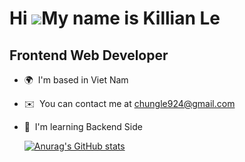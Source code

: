 Hi ![](https://user-images.githubusercontent.com/18350557/176309783-0785949b-9127-417c-8b55-ab5a4333674e.gif)My name is Killian Le
==================================================================================================================================

Frontend Web Developer
----------------------

* 🌍  I'm based in Viet Nam
* ✉️  You can contact me at [chungle924@gmail.com](mailto:chungle924@gmail.com)
* 🧠  I'm learning Backend Side

  [![Anurag's GitHub stats](https://github-readme-stats.vercel.app/api?username=lechung29)](https://github.com/anuraghazra/github-readme-stats)
